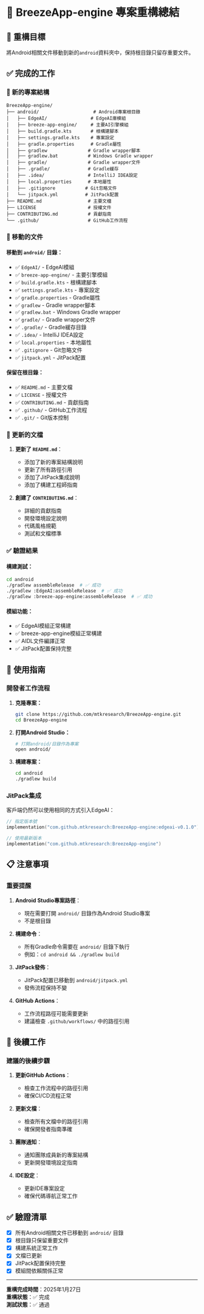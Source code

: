 # 📁 BreezeApp-engine 專案重構總結

## 🎯 重構目標

將Android相關文件移動到新的`android`資料夾中，保持根目錄只留存重要文件。

## ✅ 完成的工作

### 📁 新的專案結構

```
BreezeApp-engine/
├── android/                    # Android專案根目錄
│   ├── EdgeAI/                # EdgeAI庫模組
│   ├── breeze-app-engine/     # 主要AI引擎模組
│   ├── build.gradle.kts       # 根構建腳本
│   ├── settings.gradle.kts    # 專案設定
│   ├── gradle.properties      # Gradle屬性
│   ├── gradlew               # Gradle wrapper腳本
│   ├── gradlew.bat           # Windows Gradle wrapper
│   ├── gradle/               # Gradle wrapper文件
│   ├── .gradle/              # Gradle緩存
│   ├── .idea/                # IntelliJ IDEA設定
│   ├── local.properties      # 本地屬性
│   ├── .gitignore           # Git忽略文件
│   └── jitpack.yml          # JitPack配置
├── README.md                 # 主要文檔
├── LICENSE                   # 授權文件
├── CONTRIBUTING.md           # 貢獻指南
└── .github/                  # GitHub工作流程
```

### 🔄 移動的文件

#### 移動到 `android/` 目錄：
- ✅ `EdgeAI/` - EdgeAI模組
- ✅ `breeze-app-engine/` - 主要引擎模組
- ✅ `build.gradle.kts` - 根構建腳本
- ✅ `settings.gradle.kts` - 專案設定
- ✅ `gradle.properties` - Gradle屬性
- ✅ `gradlew` - Gradle wrapper腳本
- ✅ `gradlew.bat` - Windows Gradle wrapper
- ✅ `gradle/` - Gradle wrapper文件
- ✅ `.gradle/` - Gradle緩存目錄
- ✅ `.idea/` - IntelliJ IDEA設定
- ✅ `local.properties` - 本地屬性
- ✅ `.gitignore` - Git忽略文件
- ✅ `jitpack.yml` - JitPack配置

#### 保留在根目錄：
- ✅ `README.md` - 主要文檔
- ✅ `LICENSE` - 授權文件
- ✅ `CONTRIBUTING.md` - 貢獻指南
- ✅ `.github/` - GitHub工作流程
- ✅ `.git/` - Git版本控制

### 📝 更新的文檔

1. **更新了 `README.md`**：
   - 添加了新的專案結構說明
   - 更新了所有路徑引用
   - 添加了JitPack集成說明
   - 添加了構建工程師指南

2. **創建了 `CONTRIBUTING.md`**：
   - 詳細的貢獻指南
   - 開發環境設定說明
   - 代碼風格規範
   - 測試和文檔標準

### ✅ 驗證結果

#### 構建測試：
```bash
cd android
./gradlew assembleRelease  # ✅ 成功
./gradlew :EdgeAI:assembleRelease  # ✅ 成功
./gradlew :breeze-app-engine:assembleRelease  # ✅ 成功
```

#### 模組功能：
- ✅ EdgeAI模組正常構建
- ✅ breeze-app-engine模組正常構建
- ✅ AIDL文件編譯正常
- ✅ JitPack配置保持完整

## 🚀 使用指南

### 開發者工作流程

1. **克隆專案：**
   ```bash
   git clone https://github.com/mtkresearch/BreezeApp-engine.git
   cd BreezeApp-engine
   ```

2. **打開Android Studio：**
   ```bash
   # 打開android/目錄作為專案
   open android/
   ```

3. **構建專案：**
   ```bash
   cd android
   ./gradlew build
   ```

### JitPack集成

客戶端仍然可以使用相同的方式引入EdgeAI：

```kotlin
// 指定版本號
implementation("com.github.mtkresearch:BreezeApp-engine:edgeai-v0.1.0")

// 使用最新版本
implementation("com.github.mtkresearch:BreezeApp-engine")
```

## 📋 注意事項

### 重要提醒

1. **Android Studio專案路徑**：
   - 現在需要打開 `android/` 目錄作為Android Studio專案
   - 不是根目錄

2. **構建命令**：
   - 所有Gradle命令需要在 `android/` 目錄下執行
   - 例如：`cd android && ./gradlew build`

3. **JitPack發佈**：
   - JitPack配置已移動到 `android/jitpack.yml`
   - 發佈流程保持不變

4. **GitHub Actions**：
   - 工作流程路徑可能需要更新
   - 建議檢查 `.github/workflows/` 中的路徑引用

## 🔧 後續工作

### 建議的後續步驟

1. **更新GitHub Actions**：
   - 檢查工作流程中的路徑引用
   - 確保CI/CD流程正常

2. **更新文檔**：
   - 檢查所有文檔中的路徑引用
   - 確保開發者指南準確

3. **團隊通知**：
   - 通知團隊成員新的專案結構
   - 更新開發環境設定指南

4. **IDE設定**：
   - 更新IDE專案設定
   - 確保代碼導航正常工作

## ✅ 驗證清單

- [x] 所有Android相關文件已移動到 `android/` 目錄
- [x] 根目錄只保留重要文件
- [x] 構建系統正常工作
- [x] 文檔已更新
- [x] JitPack配置保持完整
- [x] 模組間依賴關係正常

---

**重構完成時間**：2025年1月27日  
**重構狀態**：✅ 完成  
**測試狀態**：✅ 通過 